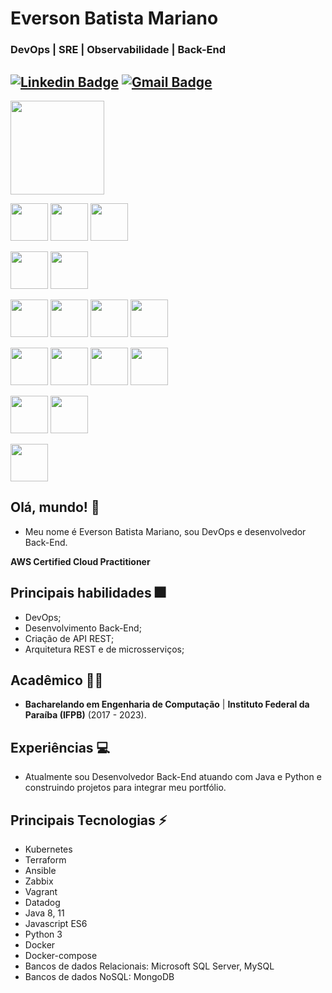 # Everson Batista Mariano
### DevOps | SRE | Observabilidade | Back-End 

[![Linkedin Badge](https://img.shields.io/badge/-eversonmariano-blue?style=flat-square&logo=Linkedin&logoColor=white&link=https://www.linkedin.com/in/everson-mariano//)](https://www.linkedin.com/in/everson-mariano/) [![Gmail Badge](https://img.shields.io/badge/-mariano.computacao@gmail.com-c14438?style=flat-square&logo=Gmail&logoColor=white&link=mailto:mariano.computacao@gmail.com)](mailto:mariano.computacao@gmail.com)
---

<span><img height="150px" src="https://d1.awsstatic.com/certification/badges/AWS-Certified-Cloud-Practitioner_badge_150x150.17da917fbddc5383838d9f8209d2030c8d99f31e.png"></span>

<span><img height="60px" src="https://cdn.svgporn.com/logos/aws.svg"></span>
<span><img height="60px" src="https://cdn.svgporn.com/logos/kubernetes.svg"></span>
<span><img height="60px" src="https://cdn.svgporn.com/logos/docker-icon.svg"></span>

<span><img height="60px" src="https://cdn.svgporn.com/logos/terraform-icon.svg"></span>
<span><img height="60px" src="https://cdn.svgporn.com/logos/ansible.svg"></span>

<span><img height="60px" src="https://cdn.svgporn.com/logos/vagrant-icon.svg"></span>
<span><img height="60px" src="https://cdn.svgporn.com/logos/zabbix.svg"></span>
<span><img height="60px" src="https://cdn.svgporn.com/logos/datadog.svg"></span>
<span><img height="60px" src="https://cdn.svgporn.com/logos/helm.svg"></span>

<span><img height="60px" src="https://cdn.svgporn.com/logos/java.svg"></span>
<span><img height="60px" src="https://cdn.svgporn.com/logos/spring-icon.svg"></span>
<span><img height="60px" src="https://cdn.svgporn.com/logos/javascript.svg"></span>
<span><img height="60px" src="https://cdn.svgporn.com/logos/python.svg"></span>

<span><img height="60px" src="https://cdn.svgporn.com/logos/mysql-icon.svg"></span>
<span><img height="60px" src="https://cdn.svgporn.com/logos/mongodb.svg"></span>

<span><img height="60px" src="https://cdn.svgporn.com/logos/git.svg"></span>


## Olá, mundo! 👋

* Meu nome é Everson Batista Mariano, sou DevOps e desenvolvedor Back-End.

**AWS Certified Cloud Practitioner**

## Principais habilidades :fireworks:

* DevOps;
* Desenvolvimento Back-End;
* Criação de API REST;
* Arquitetura REST e de microsserviços;

## Acadêmico 👨‍💻


* **Bacharelando em Engenharia de Computação** | **Instituto Federal da Paraíba (IFPB)** (2017 - 2023).

## Experiências :computer:

* Atualmente sou Desenvolvedor Back-End atuando com Java e Python e construindo projetos para integrar meu portfólio.

## Principais Tecnologias ⚡

* Kubernetes
* Terraform
* Ansible
* Zabbix
* Vagrant
* Datadog
* Java 8, 11 
* Javascript ES6
* Python 3
* Docker
* Docker-compose
* Bancos de dados Relacionais: Microsoft SQL Server, MySQL
* Bancos de dados NoSQL: MongoDB
